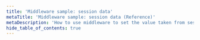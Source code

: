 ```yaml
---
title: 'Middleware sample: session data'
metaTitle: 'Middleware sample: session data (Reference)'
metaDescription: 'How to use middleware to set the value taken from session state.'
hide_table_of_contents: true
---
```

